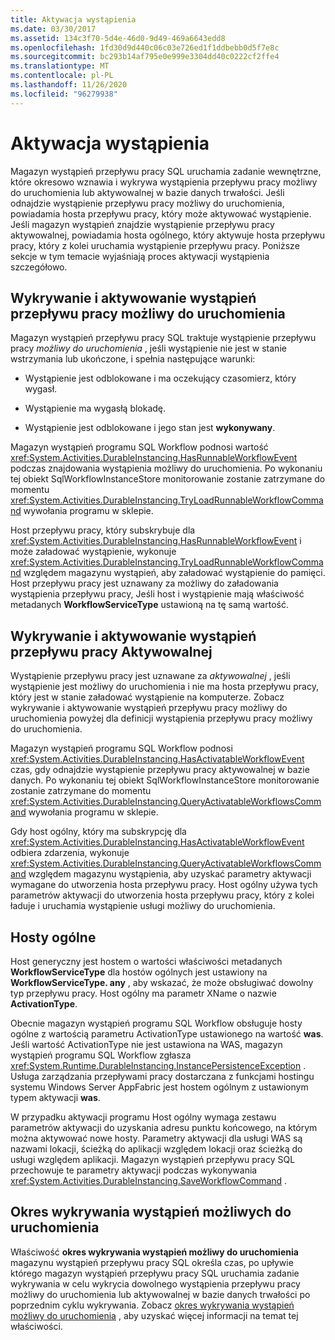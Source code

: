 ```yaml
---
title: Aktywacja wystąpienia
ms.date: 03/30/2017
ms.assetid: 134c3f70-5d4e-46d0-9d49-469a6643edd8
ms.openlocfilehash: 1fd30d9d440c06c03e726ed1f1ddbebb0d5f7e8c
ms.sourcegitcommit: bc293b14af795e0e999e3304dd40c0222cf2ffe4
ms.translationtype: MT
ms.contentlocale: pl-PL
ms.lasthandoff: 11/26/2020
ms.locfileid: "96279938"
---
```

# <a name="instance-activation"></a>Aktywacja wystąpienia

Magazyn wystąpień przepływu pracy SQL uruchamia zadanie wewnętrzne, które okresowo wznawia i wykrywa wystąpienia przepływu pracy możliwy do uruchomienia lub aktywowalnej w bazie danych trwałości. Jeśli odnajdzie wystąpienie przepływu pracy możliwy do uruchomienia, powiadamia hosta przepływu pracy, który może aktywować wystąpienie. Jeśli magazyn wystąpień znajdzie wystąpienie przepływu pracy aktywowalnej, powiadamia hosta ogólnego, który aktywuje hosta przepływu pracy, który z kolei uruchamia wystąpienie przepływu pracy. Poniższe sekcje w tym temacie wyjaśniają proces aktywacji wystąpienia szczegółowo.  
  
## <a name="detecting-and-activating-runnable-workflow-instances"></a><a name="RunnableSection"></a> Wykrywanie i aktywowanie wystąpień przepływu pracy możliwy do uruchomienia  

 Magazyn wystąpień przepływu pracy SQL traktuje wystąpienie przepływu pracy *możliwy do uruchomienia* , jeśli wystąpienie nie jest w stanie wstrzymania lub ukończone, i spełnia następujące warunki:  
  
- Wystąpienie jest odblokowane i ma oczekujący czasomierz, który wygasł.  
  
- Wystąpienie ma wygasłą blokadę.  
  
- Wystąpienie jest odblokowane i jego stan jest **wykonywany**.  
  
 Magazyn wystąpień programu SQL Workflow podnosi wartość <xref:System.Activities.DurableInstancing.HasRunnableWorkflowEvent> podczas znajdowania wystąpienia możliwy do uruchomienia. Po wykonaniu tej obiekt SqlWorkflowInstanceStore monitorowanie zostanie zatrzymane do momentu <xref:System.Activities.DurableInstancing.TryLoadRunnableWorkflowCommand> wywołania programu w sklepie.  
  
 Host przepływu pracy, który subskrybuje dla <xref:System.Activities.DurableInstancing.HasRunnableWorkflowEvent> i może załadować wystąpienie, wykonuje <xref:System.Activities.DurableInstancing.TryLoadRunnableWorkflowCommand> względem magazynu wystąpień, aby załadować wystąpienie do pamięci. Host przepływu pracy jest uznawany za możliwy do załadowania wystąpienia przepływu pracy, Jeśli host i wystąpienie mają właściwość metadanych **WorkflowServiceType** ustawioną na tę samą wartość.  
  
## <a name="detecting-and-activating-activatable-workflow-instances"></a>Wykrywanie i aktywowanie wystąpień przepływu pracy Aktywowalnej  

 Wystąpienie przepływu pracy jest uznawane za *aktywowalnej* , jeśli wystąpienie jest możliwy do uruchomienia i nie ma hosta przepływu pracy, który jest w stanie załadować wystąpienie na komputerze. Zobacz wykrywanie i aktywowanie wystąpień przepływu pracy możliwy do uruchomienia powyżej dla definicji wystąpienia przepływu pracy możliwy do uruchomienia.  
  
 Magazyn wystąpień programu SQL Workflow podnosi <xref:System.Activities.DurableInstancing.HasActivatableWorkflowEvent> czas, gdy odnajdzie wystąpienie przepływu pracy aktywowalnej w bazie danych. Po wykonaniu tej obiekt SqlWorkflowInstanceStore monitorowanie zostanie zatrzymane do momentu <xref:System.Activities.DurableInstancing.QueryActivatableWorkflowsCommand> wywołania programu w sklepie.  
  
 Gdy host ogólny, który ma subskrypcję dla <xref:System.Activities.DurableInstancing.HasActivatableWorkflowEvent> odbiera zdarzenia, wykonuje <xref:System.Activities.DurableInstancing.QueryActivatableWorkflowsCommand> względem magazynu wystąpienia, aby uzyskać parametry aktywacji wymagane do utworzenia hosta przepływu pracy. Host ogólny używa tych parametrów aktywacji do utworzenia hosta przepływu pracy, który z kolei ładuje i uruchamia wystąpienie usługi możliwy do uruchomienia.  
  
## <a name="generic-hosts"></a>Hosty ogólne  

 Host generyczny jest hostem o wartości właściwości metadanych **WorkflowServiceType** dla hostów ogólnych jest ustawiony na **WorkflowServiceType. any** , aby wskazać, że może obsługiwać dowolny typ przepływu pracy. Host ogólny ma parametr XName o nazwie **ActivationType**.  
  
 Obecnie magazyn wystąpień programu SQL Workflow obsługuje hosty ogólne z wartością parametru ActivationType ustawionego na wartość **was**. Jeśli wartość ActivationType nie jest ustawiona na WAS, magazyn wystąpień programu SQL Workflow zgłasza <xref:System.Runtime.DurableInstancing.InstancePersistenceException> . Usługa zarządzania przepływami pracy dostarczana z funkcjami hostingu systemu Windows Server AppFabric jest hostem ogólnym z ustawionym typem aktywacji **was**.  
  
 W przypadku aktywacji programu Host ogólny wymaga zestawu parametrów aktywacji do uzyskania adresu punktu końcowego, na którym można aktywować nowe hosty. Parametry aktywacji dla usługi WAS są nazwami lokacji, ścieżką do aplikacji względem lokacji oraz ścieżką do usługi względem aplikacji. Magazyn wystąpień przepływu pracy SQL przechowuje te parametry aktywacji podczas wykonywania <xref:System.Activities.DurableInstancing.SaveWorkflowCommand> .  
  
## <a name="runnable-instances-detection-period"></a>Okres wykrywania wystąpień możliwych do uruchomienia  

 Właściwość **okres wykrywania wystąpień możliwy do uruchomienia** magazynu wystąpień przepływu pracy SQL określa czas, po upływie którego magazyn wystąpień przepływu pracy SQL uruchamia zadanie wykrywania w celu wykrycia dowolnego wystąpienia przepływu pracy możliwy do uruchomienia lub aktywowalnej w bazie danych trwałości po poprzednim cyklu wykrywania. Zobacz [okres wykrywania wystąpień możliwy do uruchomienia](runnable-instances-detection-period.md) , aby uzyskać więcej informacji na temat tej właściwości.
